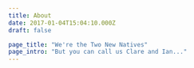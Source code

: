 ```yaml
---
title: About
date: 2017-01-04T15:04:10.000Z
draft: false

page_title: "We're the Two New Natives"
page_intro: "But you can call us Clare and Ian..."
---
```

